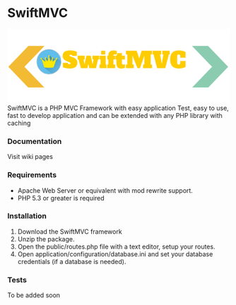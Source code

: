 # SwiftMVC
![Framework](https://github.com/SwiftMVC/SwiftMVC/blob/master/public/assets/images/header.png?raw=true)
SwiftMVC is a PHP MVC Framework with easy application Test, easy to use, fast to develop application and can be extended with any PHP library with caching

### Documentation
Visit wiki pages

### Requirements
- Apache Web Server or equivalent with mod rewrite support.
- PHP 5.3 or greater is required

### Installation
1. Download the SwiftMVC framework
2. Unzip the package.
3. Open the public/routes.php file with a text editor, setup your routes.
4. Open application/configuration/database.ini and set your database credentials (if a database is needed).

### Tests
To be added soon
